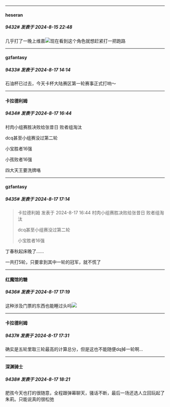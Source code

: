 ﻿
*****

####  heseran  
##### 9432#       发表于 2024-8-15 22:48

几乎打了一晚上维嘉<img src="https://static.saraba1st.com/image/smiley/face2017/018.png" referrerpolicy="no-referrer">现在看到这个角色就想赶紧打一把跑路


*****

####  gzfantasy  
##### 9433#       发表于 2024-8-17 14:14

石油杯已过去，今天卡杯大陆赛区第一轮赛事正式打响～


*****

####  卡拉德利姆  
##### 9434#       发表于 2024-8-17 16:44

村肉小组赛胜决败给张昔日 败者组淘汰

dcq甚至小组赛没过第二轮

小宝胜者16强

小孩败者16强

四大天王要洗牌咯


*****

####  gzfantasy  
##### 9435#       发表于 2024-8-17 17:14

<blockquote>卡拉德利姆 发表于 2024-8-17 16:44
村肉小组赛胜决败给张昔日 败者组淘汰

dcq甚至小组赛没过第二轮

小宝胜者16强
</blockquote>
丁春秋起床晚了……

一共打5轮，只要拿到其中一轮的冠军，就不慌了


*****

####  红魔馆的糖  
##### 9436#       发表于 2024-8-17 17:19

这种涉及门票的东西也能睡过头吗<img src="https://static.saraba1st.com/image/smiley/face2017/067.png" referrerpolicy="no-referrer">


*****

####  卡拉德利姆  
##### 9437#       发表于 2024-8-17 17:31

确实是五轮里取三轮最高的计算总分，但是这也不能随便dq掉一轮啊…


*****

####  深渊骑士  
##### 9438#       发表于 2024-8-17 18:21

肥孩今天也打的很随意，全程跟弹幕聊天，骚话不断，最后一场还选人立回玩起了朱莉。只能说真的很松弛

